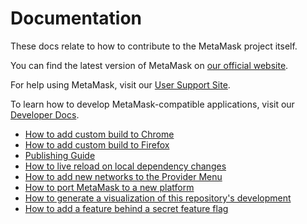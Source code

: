 # Documentation

These docs relate to how to contribute to the MetaMask project itself.

You can find the latest version of MetaMask on [our official website](https://www.conflux-chain.org/).

For help using MetaMask, visit our [User Support Site](https://github.com/Conflux-Chain/metamask-extension/issues).

To learn how to develop MetaMask-compatible applications, visit our [Developer Docs](https://metamask.github.io/metamask-docs/).

- [How to add custom build to Chrome](./add-to-chrome.md)
- [How to add custom build to Firefox](./add-to-firefox.md)
- [Publishing Guide](./publishing.md)
- [How to live reload on local dependency changes](./developing-on-deps.md)
- [How to add new networks to the Provider Menu](./adding-new-networks.md)
- [How to port MetaMask to a new platform](./porting_to_new_environment.md)
- [How to generate a visualization of this repository's development](./development-visualization.md)
- [How to add a feature behind a secret feature flag](./secret-preferences.md)
